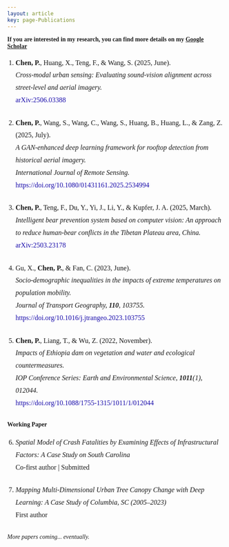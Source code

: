 ```yaml
---
layout: article
key: page-Publications
---
```


<style>
    body {
        font-family: "Times New Roman", Times, serif;
    }
    ol.publication-list {
        padding-left: 1.2em;
        line-height: 1.8;
        font-size: 16px;
    }
    .pub-entry {
        margin-bottom: 1.5em;
    }
    .pub-authors {
        font-weight: normal;
    }
    .pub-title {
        font-style: italic;
    }
    .pub-journal {
        font-style: italic;
    }
    .pub-link a {
        color: #1a0dab;
        text-decoration: none;
    }
    .pub-link a:hover {
        text-decoration: underline;
    }
</style>


**If you are interested in my research, you can find more details on my [Google Scholar](https://scholar.google.com/citations?hl=en&authuser=1&user=3Y9YVSIAAAAJ)**

<ol class="publication-list">
  <li class="pub-entry">
    <span class="pub-authors"><strong>Chen, P.</strong>, Huang, X., Teng, F., & Wang, S. (2025, June).</span><br>
    <span class="pub-title">Cross-modal urban sensing: Evaluating sound-vision alignment across street-level and aerial imagery.</span><br>
    <span class="pub-link"><a href="https://arxiv.org/abs/2506.03388" target="_blank">arXiv:2506.03388</a></span>
  </li>

  <li class="pub-entry">
    <span class="pub-authors"><strong>Chen, P.</strong>, Wang, S., Wang, C., Wang, S., Huang, B., Huang, L., & Zang, Z. (2025, July).</span><br>
    <span class="pub-title">A GAN-enhanced deep learning framework for rooftop detection from historical aerial imagery.</span><br>
    <span class="pub-journal">International Journal of Remote Sensing.</span><br>
    <span class="pub-link"><a href="https://doi.org/10.1080/01431161.2025.2534994" target="_blank">https://doi.org/10.1080/01431161.2025.2534994</a></span>
  </li>

  <li class="pub-entry">
    <span class="pub-authors"><strong>Chen, P.</strong>, Teng, F., Du, Y., Yi, J., Li, Y., & Kupfer, J. A. (2025, March).</span><br>
    <span class="pub-title">Intelligent bear prevention system based on computer vision: An approach to reduce human-bear conflicts in the Tibetan Plateau area, China.</span><br>
    <span class="pub-link"><a href="https://arxiv.org/abs/2503.23178" target="_blank">arXiv:2503.23178</a></span>
  </li>

  <li class="pub-entry">
    <span class="pub-authors">Gu, X., <strong>Chen, P.</strong>, & Fan, C. (2023, June).</span><br>
    <span class="pub-title">Socio-demographic inequalities in the impacts of extreme temperatures on population mobility.</span><br>
    <span class="pub-journal">Journal of Transport Geography, <strong>110</strong>, 103755.</span><br>
    <span class="pub-link"><a href="https://doi.org/10.1016/j.jtrangeo.2023.103755" target="_blank">https://doi.org/10.1016/j.jtrangeo.2023.103755</a></span>
  </li>

  <li class="pub-entry">
    <span class="pub-authors"><strong>Chen, P.</strong>, Liang, T., & Wu, Z. (2022, November).</span><br>
    <span class="pub-title">Impacts of Ethiopia dam on vegetation and water and ecological countermeasures.</span><br>
    <span class="pub-journal">IOP Conference Series: Earth and Environmental Science, <strong>1011</strong>(1), 012044.</span><br>
    <span class="pub-link"><a href="https://doi.org/10.1088/1755-1315/1011/1/012044" target="_blank">https://doi.org/10.1088/1755-1315/1011/1/012044</a></span>
  </li>
</ol>

<h4 style="margin-top: 2em;">Working Paper</h4>
<ol class="publication-list" start="6">
  <li class="pub-entry">
    <span class="pub-title">Spatial Model of Crash Fatalities by Examining Effects of Infrastructural Factors: A Case Study on South Carolina</span><br>
    <span class="pub-authors">Co-first author | Submitted</span>
  </li>
</ol>

<ol class="publication-list" start="7">
  <li class="pub-entry">
    <span class="pub-title">Mapping Multi-Dimensional Urban Tree Canopy Change with Deep Learning: A Case Study of Columbia, SC (2005–2023)</span><br>
    <span class="pub-authors">First author</span>
  </li>
</ol>

<p style="margin-top: 2em; font-style: italic;">More papers coming... eventually.</p>
